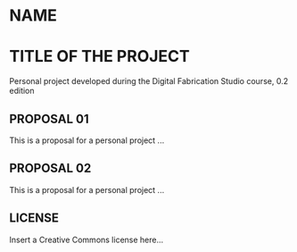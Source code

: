 # NAME
# TITLE OF THE PROJECT

Personal project developed during the Digital Fabrication Studio course, 0.2 edition

## PROPOSAL 01
This is a proposal for a personal project ...

## PROPOSAL 02
This is a proposal for a personal project ...


## LICENSE
Insert a Creative Commons license here...